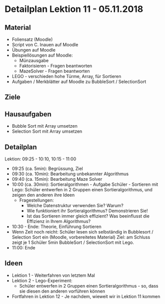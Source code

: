 Detailplan Lektion 11 - 05.11.2018
===========================================

Material
--------

* Foliensatz (Moodle)
* Script von C. Inauen auf Moodle
* Übungen auf Moodle
* Beispiellösungen auf Moodle:
  * Münzausgabe
  * Faktorisieren - Fragen beantworten
  * MazeSolver - Fragen beantworten
* LEGO - verschieden hohe Türme, Array, für Sortieren
* Aufgaben / Merkblätter auf Moodle zu BubbleSort / SelectionSort

Ziele
-----



Hausaufgaben
--------------

* Bubble Sort mit Array umsetzen
* Selection Sort mit Array umsetzen

Detailplan
----------

Lektion: 09:25 - 10:10, 10:15 - 11:00

* 09:25 (ca. 5min): Begrüssung, Ziel
* 09:30 (ca. 10min): Bearbeitung unbekannter Algorithmus
* 09:40 (ca. 15min): Bearbeitung Maze Solver
* 10:00 (ca. 30min): Sortieralgorithmen - Aufgabe Schüler - Sortieren mit Lego:
    Schüler entwerfen in 2 Gruppen einen Sortieralgorithmus, und zeigen den anderen ihre Ideen
    * Fragestellungen:
      * Welche Datenstruktur verwenden Sie? Warum?
      * Wie funktioniert ihr Sortieralgorithmus? Demonstrieren Sie!
      * Ist das Sortieren immer gleich effizient? Was beeinflusst die Effizienz in Ihrem Algorithmus?
* 10:30 - Ende: Theorie, Einführung Sortieren
* Wenn Zeit noch reicht: Schüler lesen sich selbständig in Bubblesort / Selection Sort ein (Moodle, vorbereitetes Material)
  Ziel: am Schluss zeigt je 1 Schüler 5min BubbleSort / SelectionSort mit Lego.
* 11:00: Ende

Ideen
--------

* Lektion 1 - Weiterfahren von letztem Mal
* Lektion 2 - Lego-Experiment:
  * Schüler entwerfen in 2 Gruppen einen Sortieralgorithmus - so, dass sie diesen den anderen vorführen können
* Fortfahren in Lektion 12 - Je nachdem, wieweit wir in Lektion 11 kommen
